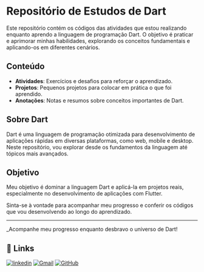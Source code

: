# Repositório de Estudos de Dart

Este repositório contém os códigos das atividades que estou realizando enquanto aprendo a linguagem de programação Dart. O objetivo é praticar e aprimorar minhas habilidades, explorando os conceitos fundamentais e aplicando-os em diferentes cenários.

## Conteúdo

- **Atividades**: Exercícios e desafios para reforçar o aprendizado.
- **Projetos**: Pequenos projetos para colocar em prática o que foi aprendido.
- **Anotações**: Notas e resumos sobre conceitos importantes de Dart.

## Sobre Dart

Dart é uma linguagem de programação otimizada para desenvolvimento de aplicações rápidas em diversas plataformas, como web, mobile e desktop. Neste repositório, vou explorar desde os fundamentos da linguagem até tópicos mais avançados.

## Objetivo

Meu objetivo é dominar a linguagem Dart e aplicá-la em projetos reais, especialmente no desenvolvimento de aplicações com Flutter.

Sinta-se à vontade para acompanhar meu progresso e conferir os códigos que vou desenvolvendo ao longo do aprendizado.

---

_Acompanhe meu progresso enquanto desbravo o universo de Dart!


## 🔗 Links

[![linkedin](https://img.shields.io/badge/linkedin-0A66C2?style=for-the-badge&logo=linkedin&logoColor=white)](https://www.linkedin.com/in/thiago-ribeiro-139727260/)
[![Gmail](https://img.shields.io/badge/Gmail-D14836?style=for-the-badge&logo=gmail&logoColor=white)](mailto:thiagoralmeida23@gmail.com)
[![GitHub](https://img.shields.io/badge/github-181717?style=for-the-badge&logo=github&logoColor=white)](https://github.com/ThiagoRAlmeida2)